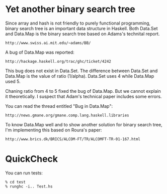# Yet another binary search tree

Since array and hash is not friendly to purely functional programming,
binary search tree is an important data structure in Haskell.  Both
Data.Set and Data.Map is the binary search tree based on Adams's
technital report.

	http://www.swiss.ai.mit.edu/~adams/BB/

A bug of Data.Map was reported:

	http://hackage.haskell.org/trac/ghc/ticket/4242

This bug does not exist in Data.Set. The difference between Data.Set
and Data.Map is the value of ratio (1/alpha). Data.Set uses 4 while
Data.Map used 5.

Chaning ratio from 4 to 5 fixed the bug of Data.Map. But we cannot
explain it theoretically. I suspect that Adam's technical paper
includes some errors.

You can read the thread entitled "Bug in Data.Map":

	http://news.gmane.org/gmane.comp.lang.haskell.libraries

To know Data.Map well and to show another solution for binary search
tree, I'm implementing this based on Roura's paper:

	http://www.brics.dk/BRICS/ALCOM-FT/TR/ALCOMFT-TR-01-167.html

# QuickCheck

You can run tests:

	% cd test
	% runghc -i.. Test.hs

